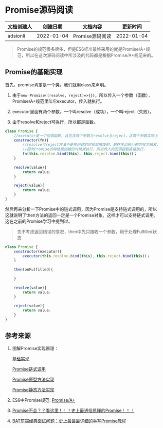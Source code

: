# Promise源码阅读

| 文档创建人 | 创建日期   | 文档内容        | 更新时间   |
| ---------- | ---------- | --------------- | ---------- |
| adsionli   | 2022-01-04 | Promise源码阅读 | 2022-01-04 |

> Promise的规范很多很多，但是ES6标准最终采用的就是Promise/A+规范，所以在这次源码阅读中所涉及的代码都是根据Promise/A+规范来的。

## Promise的基础实现

首先，promise肯定是一个类，我们就用class来声明。

1. 由于`new Promise((resolve, reject)=>{})`，所以传入一个参数（函数），Promise/A+规范里叫它executor，传入就执行。

2. executor里面有两个参数，一个叫resolve（成功），一个叫reject（失败）。

3. 由于resolve和reject可执行，所以都是函数。

```js
class Promise {
    //executor是一个回调函数，且包含两个参数为resolve与reject，这两个参数实际上也是两个函数，用来传递Resolved(已定型)状态的回传数据
    constructor(fn){
        //resolve与reject方法不是在创建的时候就触发的，是在主动执行的时候才触发，所以使用bind绑定一下this上下文
        //因为Promise的特性是创建的时候就执行，所以传入的回调函数直接执行。
        fn(this.resolve.bind(this), this.reject.bind(this))；
    }
    
    resolve(value){
    	return value;    
    }
    
    reject(value){
     	return value;   
    }
}
```

然后再来分析一下Promise中的链式调用，因为Promise是支持链式调用的，所以这就说明了then方法的返回一定是一个Promise对象，这样才可以支持链式调用，这在之前的Promise学习中提到过。

> 先不考虑返回错误的情况，then中先只接收一个参数，用于处理Fulfilled状态

```js
class Promise {
    constructor(executor){
        executor(this.resolve.bind(this), this.reject.bind(this))；
    }
    
    then(onFulfilled){
        
    }
    
    resolve(value){
    	return value;    
    }
    
    reject(value){
     	return value;   
    }
}
```





## 参考来源

1. 图解Promise实现原理：

   [基础实现](https://mp.weixin.qq.com/s?__biz=MzI4NjY4MTU5Nw==&mid=2247486661&idx=1&sn=8e4b3056aa9c110ca08047d0917290f4&chksm=ebd87c57dcaff54168d1a8f94b074fa814270b9753d8c1e7eebe3b4203254ecb0e6989ba1f19&scene=21#wechat_redirect)

   [Promise链式调用](https://mp.weixin.qq.com/s?__biz=MzI4NjY4MTU5Nw==&mid=2247486706&idx=2&sn=9434eb4f5ea43e46de70a6486afbffbf&chksm=ebd87c60dcaff57669d389cf114a993b15df789b1b14fe1f4c89e38d304d79489dc5394e9296&scene=21#wechat_redirect)

   [Promise原型方法实现](https://mp.weixin.qq.com/s?__biz=MzI4NjY4MTU5Nw==&mid=2247486850&idx=2&sn=647638dbb430da2c23a1320033fc806f&chksm=ebd87d10dcaff40681acb2ee93b5516ae190e1111938fc72da12178e3d7f9c9fe5ffa0569254&scene=21#wechat_redirect)

   [Promise静态方法实现](https://mp.weixin.qq.com/s?__biz=MzI4NjY4MTU5Nw==&mid=2247486966&idx=2&sn=5c90d287040a811ed06517518fee8e34&chksm=ebd87d64dcaff4726226d01cbb7b12aea5f16429a06b8f8cfbc23a35ecf955c899cd139283b7&cur_album_id=1500522652875194368&scene=189#wechat_redirect)

2. ES6中Promise规范: [Promise/A+](https://promisesaplus.com/)

3. [Promise不会？？看这里！！！史上最通俗易懂的Promise！！！](https://juejin.cn/post/6844903607968481287#heading-7)
4. [BAT前端经典面试问题：史上最最最详细的手写Promise教程](https://juejin.cn/post/6844903625769091079#heading-6)